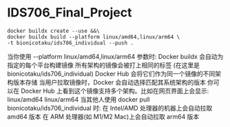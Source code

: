 # IDS706_Final_Project


	docker buildx create --use &&\
	docker buildx build --platform linux/amd64,linux/arm64 \
	-t bionicotaku/ids706_individual --push .

当你使用 --platform linux/amd64,linux/arm64 参数时:
Docker buildx 会自动为指定的每个平台构建镜像
所有架构的镜像会被打上相同的标签 (在这里是 bionicotaku/ids706_individual)
Docker Hub 会将它们作为同一个镜像的不同架构版本存储
当用户拉取镜像时，Docker 会自动选择匹配其系统架构的版本
你可以在 Docker Hub 上看到这个镜像支持多个架构。比如在网页界面上会显示:
linux/amd64
linux/arm64
当其他人使用 docker pull bionicotaku/ids706_individual 时:
在 Intel/AMD 处理器的机器上会自动拉取 amd64 版本
在 ARM 处理器(如 M1/M2 Mac)上会自动拉取 arm64 版本